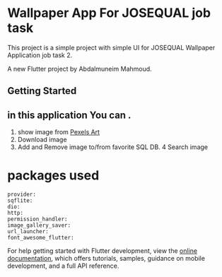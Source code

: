 # Wallpaper App For JOSEQUAL job task

This project is a simple project with simple UI for JOSEQUAL Wallpaper Application job task 2.

A new Flutter project by Abdalmuneim Mahmoud.

## Getting Started

## in this application You can .

1. show image from [Pexels Art](https://www.pexels.com/api/)
2. Download image
3. Add and Remove image to/from favorite SQL DB. 4 Search image

# packages used

    provider:
    sqflite:
    dio:
    http:
    permission_handler:
    image_gallery_saver:
    url_launcher:
    font_awesome_flutter:

For help getting started with Flutter development, view the
[online documentation](https://docs.flutter.dev/), which offers tutorials, samples, guidance on
mobile development, and a full API reference.
